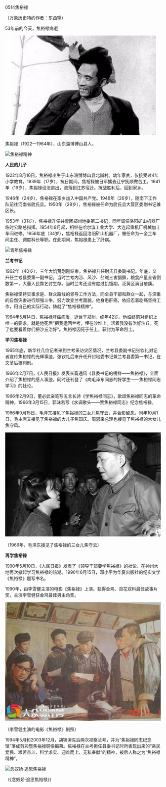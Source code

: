 0514焦裕禄

（万象历史特约作者：东西望）

53年前的今天，焦裕禄病逝

![ca1349540923dd540d9badc8d909b3de9d8248a1](ca1349540923dd540d9badc8d909b3de9d8248a1.jpg)

焦裕禄（1922—1964年），山东淄博博山县人。

![焦裕禄精神](/Users/liangqiang/git/WanxiangWrite/E历史今天/0514焦裕禄/焦裕禄精神.jpg)

**人民的儿子**

1922年8月16日，焦裕禄出生于山东淄博博山县北崮村。幼年家贫，仅接受过4年小学教育。1939年（17岁），抗日期间，焦裕禄被日军掳去辽宁抚顺做苦工。1941年（19岁），焦裕禄设法逃出，流落到江苏宿迁。抗战胜利后，回到家乡。

1946年（24岁），焦裕禄在家乡加入中国共产党。1948年（26岁），随南下工作队前往河南省尉氏县。1950年（28岁），焦裕禄被任命为尉氏县大营区委副书记兼区长。

1953年（31岁），焦裕禄升任共青团郑州地委第二书记，同年调任洛阳矿山机器厂临时公路总指挥。1954年8月起，相继在哈尔滨工业大学、大连起重机厂机械加工车间进修。1956年底（34岁），焦裕禄返回洛阳矿山机器厂，被任命为一金工车间主任、调度科长等职。在此期间，焦裕禄患上了肝病。

![青年焦裕禄](/Users/liangqiang/git/WanxiangWrite/E历史今天/0514焦裕禄/青年焦裕禄.jpg)

**兰考书记**

1962年（40岁），三年大饥荒刚刚结束，焦裕禄升任尉氏县委副书记。年底，又升任兰考县委第一副书记。当时兰考内涝、风沙、盐碱三害猖獗，粮食产量全省倒数第一，大量人民靠乞讨生存。当时兰考还没有度过饥饿期，泛黄区满目疮痍。

焦裕禄坚持实事求是、群众路线的领导工作方法，同全县干部和群众一起，与深重的自然灾害进行顽强斗争，努力改变兰考面貌。他身患肝癌，依旧忍着剧痛坚持工作，用自己的实际行动，铸就了“焦裕禄精神”。

1964年5月14日，焦裕禄肝癌病发，逝世于郑州，终年42岁。他临终前对组织上唯一的要求，就是他死后“把我运回兰考，埋在沙堆上。活着我没有治好沙丘，死了也要看着你们把沙丘治好”。焦裕禄因死于任上，获封为革命烈士。

**学习焦裕禄**

1965年底，新华社几位记者来到兰考采访灾区情况，兰考县委副书记张钦礼对记者宣传焦裕禄的光辉事迹。张钦礼后来升任开封地委书记兼兰考县委第一书记，在文革后被判刑。

1966年2月7日，《人民日报》发表长篇通讯《县委书记的榜样——焦裕禄》，全面介绍了焦裕禄的感人事迹，同时还刊登了《向毛泽东同志的好学生——焦裕禄同志学习》的社论。

1966年2月9日，董必武亲笔写五言长诗《学焦裕禄同志》，歌颂焦裕禄同志的革命精神。1966年3月15日，郭沫若写《水调歌头——赞焦裕禄同志》纪念焦裕禄。

1966年9月15日，毛泽东接见了焦裕禄的三女儿焦守云，并合影留念。同年10月1日，毛主席又接见了焦裕禄的大儿子焦国庆。周恩来总理也接见了焦裕禄的大女儿焦守风。

![毛泽东接见焦裕禄的女儿](毛泽东接见焦裕禄的女儿.jpeg)

（1966年，毛泽东接见了焦裕禄的三女儿焦守云）

**再学焦裕禄**

1990年5月10日，《人民日报》发表了《领导干部要学焦裕禄》的社论，在神州大地再次掀起学习焦裕禄的热潮。1990年6月15日，邓小平为华夏出版社的纪实文学《焦裕禄》题写书名。

1990年，由李雪健主演的电影《焦裕禄》上演。获得金鸡、百花双料最佳故事片奖，主演李雪健获金鸡最佳男主角奖。

![剧照](剧照.jpg)

（李雪健主演的电影《焦裕禄》剧照）

1994年5月和2003年12月，胡锦涛先后两次视察兰考，并为“焦裕禄同志纪念馆”落成剪彩暨焦裕禄铜像揭幕。焦裕禄在兰考担任县委书记时所表现出来的“亲民爱民、艰苦奋斗、科学求实、迎难而上、无私奉献”的精神，被后人称之为“焦裕禄精神”。

![念奴娇·追思焦裕禄](/Users/liangqiang/git/WanxiangWrite/E历史今天/0514焦裕禄/念奴娇·追思焦裕禄.jpg)

（《念奴娇·追思焦裕禄》）




